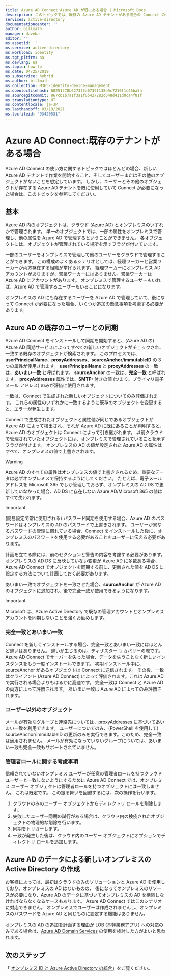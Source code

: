 ```yaml
---
title: Azure AD Connect:Azure AD が既にある場合 | Microsoft Docs
description: このトピックでは、既存の Azure AD テナントがある場合の Connect の使い方を説明します。
services: active-directory
documentationcenter: ''
author: billmath
manager: daveba
editor: ''
ms.assetid: ''
ms.service: active-directory
ms.workload: identity
ms.tgt_pltfrm: na
ms.devlang: na
ms.topic: how-to
ms.date: 04/25/2019
ms.subservice: hybrid
ms.author: billmath
ms.collection: M365-identity-device-management
ms.openlocfilehash: 68251270b6273f5a07391138e5c7210f1c46ba5a
ms.sourcegitcommit: 867cb1b7a1f3a1f0b427282c648d411d0ca4f81f
ms.translationtype: HT
ms.contentlocale: ja-JP
ms.lasthandoff: 03/19/2021
ms.locfileid: "93420531"
---
```

# <a name="azure-ad-connect-when-you-have-an-existing-tenant"></a>Azure AD Connect:既存のテナントがある場合
Azure AD Connect の使い方に関するトピックではほとんどの場合、新しい Azure AD テナントで作業を開始すること、そしてユーザーまたはその他のオブジェクトがないことを想定しています。 しかし、ユーザーとその他のオブジェクトが存在する Azure AD テナントを既に使用していて Connect が必要になった場合は、このトピックを参照してください。

## <a name="the-basics"></a>基本
Azure AD 内のオブジェクトは、クラウド (Azure AD) とオンプレミスのいずれかで管理されます。 単一のオブジェクトでは、一部の属性をオンプレミスで管理し、他の属性を Azure AD で管理するということができません。 各オブジェクトには、オブジェクトが管理されている場所を示すフラグが付いています。

一部のユーザーをオンプレミスで管理して他のユーザーをクラウドで管理することができます。 この構成のよくあるシナリオとしては、経理ワーカーと営業ワーカーが両方存在する組織が挙げられます。 経理ワーカーにオンプレミス AD アカウントがありますが、営業ワーカーにはありません。営業ワーカーは Azure AD にアカウントがあります。 オンプレミスで管理するユーザーもいれば、Azure AD で管理するユーザーもいることになります。

オンプレミスの AD にも存在するユーザーを Azure AD で管理していて、後になって Connect が必要になった場合、いくつか追加の懸念事項を考慮する必要があります。

## <a name="sync-with-existing-users-in-azure-ad"></a>Azure AD の既存のユーザーとの同期
Azure AD Connect をインストールして同期を開始すると、(Azure AD の) Azure AD 同期サービスによってすべての新しいオブジェクトがチェックされ、一致する既存のオブジェクトが検索されます。 このプロセスでは、**userPrincipalName**、**proxyAddresses**、**sourceAnchor**/**immutableID** の 3 つの属性が使用されます。 **userPrincipalName** と **proxyAddresses** の一致は、**あいまい一致** と呼ばれます。 **sourceAnchor** の一致は、**完全一致** と呼ばれます。 **proxyAddresses** 属性では、**SMTP:** 付きの値 (つまり、プライマリ電子メール アドレス) のみが評価に使用されます。

一致は、Connect で生成された新しいオブジェクトについてのみ評価されます。 これらの属性のいずれかに一致するように既存のオブジェクトを変更すると、エラーが発生します。

Connect で生成されたオブジェクトと属性値が同じであるオブジェクトが Azure AD によって検出され、それが Azure AD に既にあることが判明すると、Azure AD のオブジェクトは Connect によって引き継がれます。 以前クラウドで管理されていたオブジェクトには、オンプレミスで管理されていることを示すフラグが付きます。 オンプレミスの AD の値が設定された Azure AD の属性はすべて、オンプレミスの値で上書きされます。

> [!WARNING]
> Azure AD のすべての属性はオンプレミスの値で上書きされるため、重要なデータは必ずオンプレミスで保持するようにしてください。 たとえば、電子メール アドレスを Microsoft 365 でしか管理しておらず、オンプレミスの AD DS で更新していなかった場合、AD DS に存在しない Azure AD/Microsoft 365 の値はすべて失われます。

> [!IMPORTANT]
> (簡易設定で常に使用される) パスワード同期を使用する場合、Azure AD のパスワードはオンプレミスの AD のパスワードで上書きされます。 ユーザーが異なるパスワードの管理に慣れている場合、Connect をインストールした後に、オンプレミスのパスワードを使用する必要があることをユーザーに伝える必要があります。

計画を立てる際には、前のセクションと警告の内容を考慮する必要があります。 オンプレミスの AD DS に反映していない変更が Azure AD に多数ある場合、Azure AD Connect でオブジェクトを同期する前に、更新された値を AD DS に設定する方法について計画しておく必要があります。

あいまい一致でオブジェクトを一致させた場合、**sourceAnchor** が Azure AD のオブジェクトに追加され、後で完全一致が使用できるようになります。

>[!IMPORTANT]
> Microsoft は、Azure Active Directory で既存の管理アカウントとオンプレミス アカウントを同期しないことを強くお勧めします。

### <a name="hard-match-vs-soft-match"></a>完全一致とあいまい一致
Connect を新しくインストールする場合、完全一致とあいまい一致にはほとんど違いはありません。 違いが生じるのは、ディザスター リカバリーの際です。 Azure AD Connect でサーバーを失った場合、データを失うことなく新しいインスタンスをもう一度インストールできます。 初期インストール中に、sourceAnchor があるオブジェクトは Connect に送信されます。 その後、一致はクライアント (Azure AD Connect) によって評価されます。これは Azure AD で実行される場合よりもはるかに高速です。 完全一致は Connect と Azure AD の両方によって評価されます。 あいまい一致は Azure AD によってのみ評価されます。

### <a name="other-objects-than-users"></a>ユーザー以外のオブジェクト
メールが有効なグループと連絡先については、proxyAddresses に基づいてあいまい一致を利用できます。 ユーザーについてのみ、(PowerShell を使用して) sourceAnchor/immutableID の更新のみを実行できます。このため、完全一致は適用されません。 メールが有効になっていないグループについては、あいまい一致も完全一致もサポートされていません。

### <a name="admin-role-considerations"></a>管理者ロールに関する考慮事項
信頼されていないオンプレミス ユーザーが任意の管理者ロールを持つクラウド ユーザーと一致しないようにするために Azure AD Connect では、オンプレミス ユーザー オブジェクトは管理者ロールを持つオブジェクトには一致しません。 これは既定です。 この振る舞いを回避するには、次の操作を行います。

1.  クラウドのみのユーザー オブジェクトからディレクトリ ロールを削除します。
2.  失敗したユーザー同期の試行がある場合は、クラウド内の検疫されたオブジェクトの物理的な削除を行います。
3.  同期をトリガーします。
4.  一致が発生した後は、クラウド内のユーザー オブジェクトにオプションでディレクトリ ロールを追加します。



## <a name="create-a-new-on-premises-active-directory-from-data-in-azure-ad"></a>Azure AD のデータによる新しいオンプレミスの Active Directory の作成
お客様によっては、最初はクラウドのみのソリューションと Azure AD を使用しており、オンプレミスの AD はないものの、 後になってオンプレミスのリソースが必要になり、Azure AD のデータに基づいてオンプレミスの AD を構築しなければならなくなるケースもあります。 Azure AD Connect ではこのシナリオに対応できません。 オンプレミスでユーザーは作成されませんし、オンプレミスのパスワードを Azure AD と同じものに設定する機能はありません。

オンプレミスの AD の追加を計画する理由が LOB (基幹業務アプリ) への対応のみである場合は、[Azure AD Domain Services](../../active-directory-domain-services/index.yml) の使用を検討した方がよいと思われます。

## <a name="next-steps"></a>次のステップ
「 [オンプレミス ID と Azure Active Directory の統合](whatis-hybrid-identity.md)」をご覧ください。
